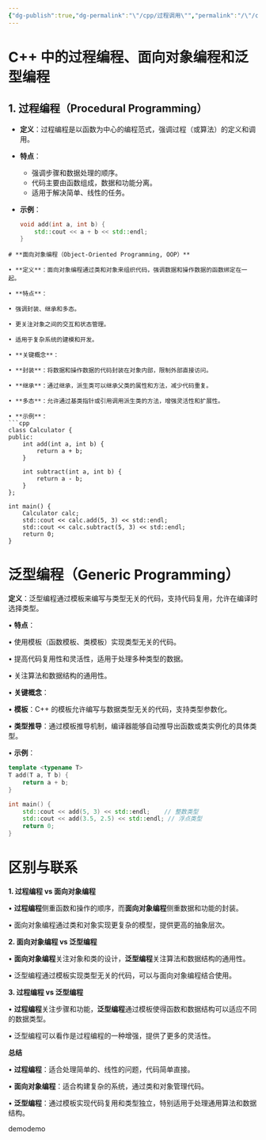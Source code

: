 ```yaml
---
{"dg-publish":true,"dg-permalink":"\"/cpp/过程调用\"","permalink":"/\"/cpp/过程调用\"/"}
---
```



# C++ 中的过程编程、面向对象编程和泛型编程

## 1. 过程编程（Procedural Programming）
- **定义**：过程编程是以函数为中心的编程范式，强调过程（或算法）的定义和调用。
- **特点**：
  - 强调步骤和数据处理的顺序。
  - 代码主要由函数组成，数据和功能分离。
  - 适用于解决简单、线性的任务。

- **示例**：
  ```cpp
  void add(int a, int b) {
      std::cout << a + b << std::endl;
  }
```
# **面向对象编程（Object-Oriented Programming, OOP）**

• **定义**：面向对象编程通过类和对象来组织代码，强调数据和操作数据的函数绑定在一起。

• **特点**：

• 强调封装、继承和多态。

• 更关注对象之间的交互和状态管理。

• 适用于复杂系统的建模和开发。

• **关键概念**：

• **封装**：将数据和操作数据的代码封装在对象内部，限制外部直接访问。

• **继承**：通过继承，派生类可以继承父类的属性和方法，减少代码重复。

• **多态**：允许通过基类指针或引用调用派生类的方法，增强灵活性和扩展性。

• **示例**：
```cpp
class Calculator {
public:
    int add(int a, int b) {
        return a + b;
    }
    
    int subtract(int a, int b) {
        return a - b;
    }
};

int main() {
    Calculator calc;
    std::cout << calc.add(5, 3) << std::endl;
    std::cout << calc.subtract(5, 3) << std::endl;
    return 0;
}
```
# **泛型编程（Generic Programming）**
**定义**：泛型编程通过模板来编写与类型无关的代码，支持代码复用，允许在编译时选择类型。

• **特点**：

• 使用模板（函数模板、类模板）实现类型无关的代码。

• 提高代码复用性和灵活性，适用于处理多种类型的数据。

• 关注算法和数据结构的通用性。

• **关键概念**：

• **模板**：C++ 的模板允许编写与数据类型无关的代码，支持类型参数化。

• **类型推导**：通过模板推导机制，编译器能够自动推导出函数或类实例化的具体类型。

• **示例**：
```cpp
template <typename T>
T add(T a, T b) {
    return a + b;
}

int main() {
    std::cout << add(5, 3) << std::endl;    // 整数类型
    std::cout << add(3.5, 2.5) << std::endl; // 浮点类型
    return 0;
}
```
# **区别与联系**
**1. 过程编程 vs 面向对象编程**

• **过程编程**侧重函数和操作的顺序，而**面向对象编程**侧重数据和功能的封装。

• 面向对象编程通过类和对象实现更复杂的模型，提供更高的抽象层次。

**2. 面向对象编程 vs 泛型编程**

• **面向对象编程**关注对象和类的设计，**泛型编程**关注算法和数据结构的通用性。

• 泛型编程通过模板实现类型无关的代码，可以与面向对象编程结合使用。

**3. 过程编程 vs 泛型编程**

• **过程编程**关注步骤和功能，**泛型编程**通过模板使得函数和数据结构可以适应不同的数据类型。

• 泛型编程可以看作是过程编程的一种增强，提供了更多的灵活性。

**总结**

• **过程编程**：适合处理简单的、线性的问题，代码简单直接。

• **面向对象编程**：适合构建复杂的系统，通过类和对象管理代码。

• **泛型编程**：通过模板实现代码复用和类型独立，特别适用于处理通用算法和数据结构。

demodemo